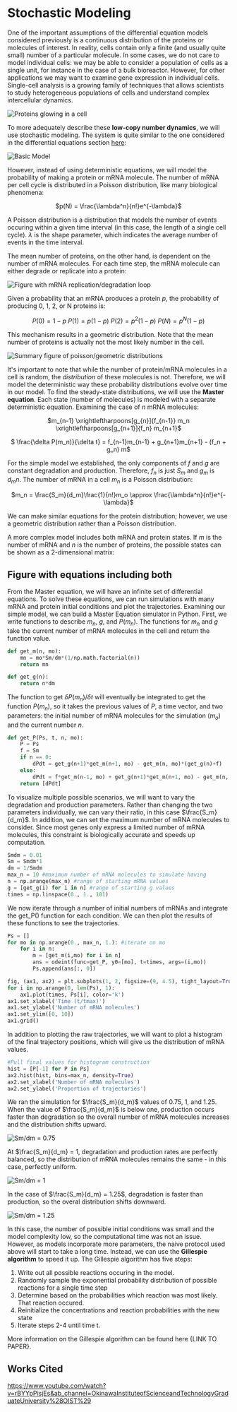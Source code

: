 # Stochastic Modeling

One of the important assumptions of the differential equation models considered previously is a continuous distribution of the proteins or molecules of interest. In reality, cells contain only a finite (and usually quite small) number of a particular molecule. In some cases, we do not care to model individual cells: we may be able to consider a population of cells as a single unit, for instance in the case of a bulk bioreactor. However, for other applications we may want to examine gene expression in individual cells. Single-cell analysis is a growing family of techniques that allows scientists to study heterogeneous populations of cells and understand complex intercellular dynamics. 

![Proteins glowing in a cell](images/protein_cell_cycle.gif)

To more adequately describe these **low-copy number dynamics**, we will use stochastic modeling. The system is quite similar to the one considered in the differential equations section [here](../differential-equations/differentialequations.md):

![Basic Model](images/equations_model.png)

However, instead of using deterministic equations, we will model the probability of making a protein or mRNA molecule. The number of mRNA per cell cycle is distributed in a Poisson distribution, like many biological phenomena: 

<center>

$p(N) = \frac{\lambda^n}{n!}e^{-\lambda}$
 
</center> 

A Poisson distribution is a distribution that models the number of events occuring within a given time interval (in this case, the length of a single cell cycle). $\lambda$ is the shape parameter, which indicates the average number of events in the time interval.

The mean number of proteins, on the other hand, is dependent on the number of mRNA molecules. For each time step, the mRNA molecule can either degrade or replicate into a protein:

![Figure with mRNA replication/degradation loop](images/mrna_degradation_loop.png)

Given a probability that an mRNA produces a protein $p$, the probability of producing 0, 1, 2, or N proteins is:

<center>

$P(0) = 1 - p$
$P(1) = p(1 - p)$
$P(2) = p^2(1 - p)$
$P(N) = p^N(1 - p)$
 
</center> 

This mechanism results in a geometric distribution. Note that the mean number of proteins is actually not the most likely number in the cell.

![Summary figure of poisson/geometric distributions](images/distributions.png)

It's important to note that while the number of protein/mRNA molecules in a cell is random, the *distribution* of these molecules is not. Therefore, we will model the deterministic way these probability distributions evolve over time in our model. To find the steady-state distributions, we will use the **Master equation**. Each state (number of molecules) is modeled with a separate deterministic equation. Examining the case of $n$ mRNA molecules:

<center>

$m_{n-1} \xrightleftharpoons[g_{n}]{f_{n-1}} m_n \xrightleftharpoons[g_{n+1}]{f_n} m_{n+1}$

$ \frac{\delta P(m_n)}{\delta t} = f_{n-1}m_{n-1} + g_{n+1}m_{n+1} - (f_n + g_n) m$

</center> 

For the simple model we established, the only components of $f$ and $g$ are constant degradation and production. Therefore, $f_n$ is just $S_m$ and $g_m$ is $d_{m} n$. The number of mRNA in a cell $m_n$ is a Poisson distribution:

<center>

$m_n = \frac{S_m}{d_m}\frac{1}{n!}m_o \approx \frac{\lambda^n}{n!}e^{-\lambda}$
 
</center> 

We can make similar equations for the protein distribution; however, we use a geometric distribution rather than a Poisson distribution.

A more complex model includes both mRNA and protein states. If $m$ is the number of mRNA and $n$ is the number of proteins, the possible states can be shown as a 2-dimensional matrix:

## Figure with equations including both

From the Master equation, we will have an infinite set of differential equations. To solve these equations, we can run simulations with many mRNA and protein initial conditions and plot the trajectories. Examining our simple model, we can build a Master Equation simulator in Python. First, we write functions to describe $m_n$, $g$, and $P(m_n)$. The functions for $m_n$ and $g$ take the current number of mRNA molecules in the cell and return the function value. 

```python
def get_m(n, mo):
    mn = mo*Sm/dm*(1/np.math.factorial(n))
    return mn

def get_g(n):
    return n*dm
```

The function to get $\delta P(m_n)/\delta t$ will eventually be integrated to get the function $P(m_n)$, so it takes the previous values of $P$, a time vector, and two parameters: the initial number of mRNA molecules for the simulation ($m_o$) and the current number $n$.

```python
def get_P(Ps, t, n, mo):
    P = Ps
    f = Sm
    if n == 0:
        dPdt = get_g(n+1)*get_m(n+1, mo) - get_m(n, mo)*(get_g(n)+f)
    else:
        dPdt = f*get_m(n-1, mo) + get_g(n+1)*get_m(n+1, mo) - get_m(n, mo)*(get_g(n)+f)
    return [dPdt]
```
To visualize multiple possible scenarios, we will want to vary the degradation and production parameters. Rather than changing the two parameters individually, we can vary their ratio, in this case $\frac{S_m}{d_m}$. In addition, we can set the maximum number of mRNA molecules to consider. Since most genes only express a limited number of mRNA molecules, this constraint is biologically accurate and speeds up computation.

```python
Smdm = 0.01
Sm = Smdm*1
dm = 1/Smdm
max_n = 10 #maximum number of mRNA molecules to simulate having
n = np.arange(max_n) #range of starting mRNA values
g = [get_g(i) for i in n] #range of starting g values
times = np.linspace(0., 1., 101)
```
We now iterate through a number of initial numbers of mRNAs and integrate the get_P() function for each condition. We can then plot the results of these functions to see the trajectories.

```python
Ps = []
for mo in np.arange(0., max_n, 1.): #iterate on mo
    for i in n:
        m = [get_m(i,mo) for i in n]
        ans = odeint(func=get_P, y0=[mo], t=times, args=(i,mo))
        Ps.append(ans[:, 0])

fig, (ax1, ax2) = plt.subplots(1, 2, figsize=(9, 4.5), tight_layout=True)
for i in np.arange(0, len(Ps), 1):
    ax1.plot(times, Ps[i], color='k')
ax1.set_xlabel('Time (t/tmax)')
ax1.set_ylabel('Number of mRNA molecules')
ax1.set_ylim([0, 10])
ax1.grid()
```

In addition to plotting the raw trajectories, we will want to plot a histogram of the final trajectory positions, which will give us the distribution of mRNA values. 

```python
#Pull final values for histogram construction
hist = [P[-1] for P in Ps]
ax2.hist(hist, bins=max_n, density=True)
ax2.set_xlabel('Number of mRNA molecules')
ax2.set_ylabel('Proportion of trajectories')
```

We ran the simulation for $\frac{S_m}{d_m}$ values of 0.75, 1, and 1.25. When the value of $\frac{S_m}{d_m}$ is below one, production occurs faster than degradation so the overall number of mRNA molecules increases and the distribution shifts upward. 

![Sm/dm = 0.75](images/smds75.png)

At $\frac{S_m}{d_m} = 1, degradation and production rates are perfectly balanced, so the distribution of mRNA molecules remains the same - in this case, perfectly uniform.

![Sm/dm = 1](images/smds1.png)

In the case of $\frac{S_m}{d_m} = 1.25$, degradation is faster than production, so the overal distribution shifts downward.

![Sm/dm = 1.25](images/smds125.png)

In this case, the number of possible initial conditions was small and the model complexity low, so the computational time was not an issue. However, as models incorporate more parameters, the naive protocol used above will start to take a long time. Instead, we can use the **Gillespie algorithm** to speed it up. The Gillespie algorithm has five steps:

1. Write out all possible reactions occuring in the model.
2. Randomly sample the exponential probability distribution of possible reactions for a single time step
3. Determine based on the probabilities which reaction was most likely. That reaction occured.
4. Reinitialize the concentrations and reaction probabilities with the new state
5. Iterate steps 2-4 until time t.

More information on the Gillespie algorithm can be found here {LINK TO PAPER}.

## Works Cited
https://www.youtube.com/watch?v=rBYYpPisjEs&ab_channel=OkinawaInstituteofScienceandTechnologyGraduateUniversity%28OIST%29